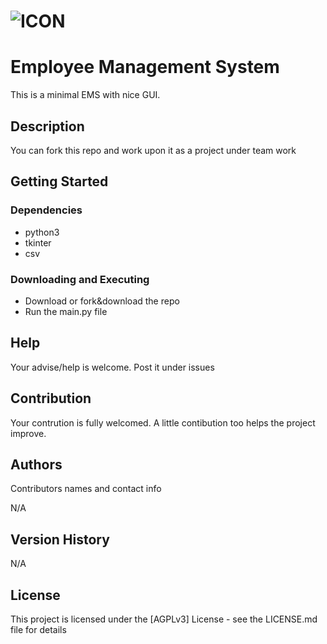 ![ICON](https://raw.githubusercontent.com/harshitjawla/ems/main/logo.ico)
========

# Employee Management System 

This is a minimal EMS with nice GUI.

## Description

You can fork this repo and work upon it as a project under team work

## Getting Started

### Dependencies

* python3
* tkinter
* csv

### Downloading and Executing
* Download or fork&download the repo
* Run the main.py file

## Help

Your advise/help is welcome. Post it under issues

## Contribution

Your contrution is fully welcomed. A little contibution too helps the project improve.

## Authors

Contributors names and contact info

N/A

## Version History

N/A

## License

This project is licensed under the [AGPLv3] License - see the LICENSE.md file for details
